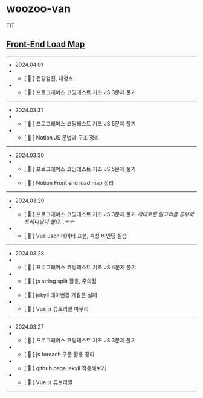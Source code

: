 # woozoo-van

TIT

## [Front-End Load Map](https://www.notion.so/Van-Woozoo-b653cb37e2a94f34a47ec8bef0ae35db?pvs=4)

---

- 2024.04.01
- - [ :blue_heart: ] 건강검진, 대청소
- - [ :blue_heart: ] 프로그래머스 코딩테스트 기초 JS 3문제 풀기

---

- 2024.03.31
- - [ :blue_heart: ] 프로그래머스 코딩테스트 기초 JS 5문제 풀기
- - [ :blue_heart: ] Notion JS 문법과 구조 정리

---

- 2024.03.30
- - [ :blue_heart: ] 프로그래머스 코딩테스트 기초 JS 5문제 풀기
- - [ :blue_heart: ] Notion Front end load map 정리

---

- 2024.03.29
- - [ :blue_heart: ] 프로그래머스 코딩테스트 기초 JS 3문제 풀기
*제대로된 알고리즘 공부와 트레이닝이 필요...ㅠㅜ*
- - [ :blue_heart: ] Vue Json 데이터 표현, 속성 바인딩 실습

---

- 2024.03.28
- - [ :blue_heart: ] 프로그래머스 코딩테스트 기초 JS 4문제 풀기
- - [ :blue_heart: ] js string split 활용, 주의점
- - [ :blue_heart: ] jekyll 테마변경 개같은 실패
- - [ :blue_heart: ] Vue.js 튜토리얼 마무리

---

- 2024.03.27
- - [ :blue_heart: ] 프로그래머스 코딩테스트 기초 JS 3문제 풀기
- - [ :blue_heart: ] js foreach 구문 활용 정리
- - [ :blue_heart: ] github page jekyll 적용해보기
- - [ :blue_heart: ] Vue.js 튜토리얼

---
